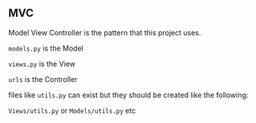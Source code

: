 ## MVC

Model View Controller is the pattern that this project uses.

`models.py` is the Model

`views.py` is the View

`urls` is the Controller

files like `utils.py` can exist but they should be created like the following:

`Views/utils.py` or `Models/utils.py` etc
